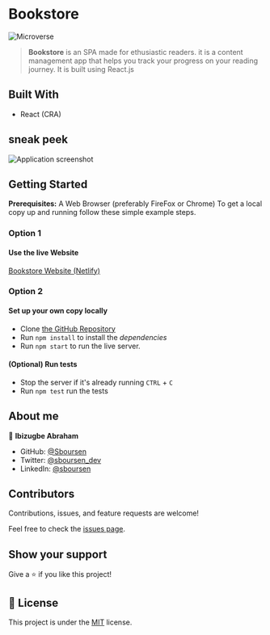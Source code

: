 # Bookstore

![Microverse](https://img.shields.io/badge/Microverse-blueviolet)

> **Bookstore** is an SPA made for ethusiastic readers. it is a content management app that helps you track your progress on your reading journey.
> It is built using React.js

## Built With

- React (CRA)

## sneak peek

![Application screenshot]()

## Getting Started

**Prerequisites:** A Web Browser (preferably FireFox or Chrome)
To get a local copy up and running follow these simple example steps.

### **Option 1**

#### Use the live Website

[Bookstore Website (Netlify)]()

### **Option 2**

#### Set up your own copy locally

- Clone [the GitHub Repository](https://github.com/Ibizugbe/bookstore)
- Run `npm install` to install the _dependencies_
- Run `npm start` to run the live server.

#### (Optional) Run tests

- Stop the server if it's already running `CTRL` + `C`
- Run `npm test` run the tests

## About me

👤 **Ibizugbe Abraham**

- GitHub: [@Sboursen](https://github.com/Ibizugbe)
- Twitter: [@sboursen_dev](https://twitter.com/abrahamibizugbe)
- LinkedIn: [@sboursen](https://linkedin.com/in/abraham-ibizugbe)

## Contributors

Contributions, issues, and feature requests are welcome!

Feel free to check the [issues page](../../issues/).

## Show your support

Give a ⭐️ if you like this project!

## 📝 License

This project is under the [MIT](./LICENSE) license.
